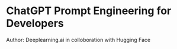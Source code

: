 # ChatGPT Prompt Engineering for Developers

Author: Deeplearning.ai in colloboration with Hugging Face
